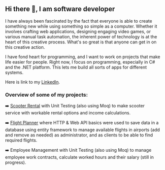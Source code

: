 ## Hi there 👋, I am software developer

I have always been fascinated by the fact that everyone is able to create something new while using something so simple as a computer. Whether it involves crafting web applications, designing engaging video games, or various manual task automation, the inherent power of technology is at the heart of this creative process. What's so great is that anyone can get in on this creative action.

I have fond heart for programming, and I want to work on projects that make life easier for people. Right now, I focus on programming, especially in C# and the .NET platform. This lets me build all sorts of apps for different systems.

Here is link to my [LinkedIn](https://www.linkedin.com/in/ligavilumsone/).

### Overview of some of my projects:
:arrow_right: [Scooter Rental](https://github.com/LigaV123/Scooter_Rental) with Unit Testing (also using Moq) to make scooter service with workable rental options and income calculations.

:arrow_right: [Flight Planner]() where HTTP & Web API basics were used to save data in a database using entity framework to manage available flights in airports (add and remove as needed) as administrator, and as clients to be able to find required flights.

:arrow_right: Employee Management with Unit Testing (also using Moq) to manage employee work contracts, calculate worked hours and their salary (still in progress).
